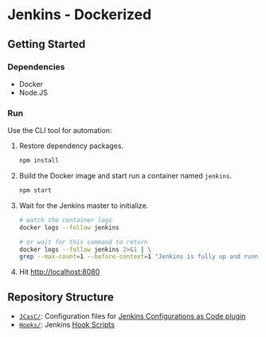 # Jenkins - Dockerized

## Getting Started

### Dependencies

- Docker
- Node.JS

### Run

Use the CLI tool for automation:

1. Restore dependency packages.

    ```sh
    npm install
    ```

1. Build the Docker image and start run a container named `jenkins`.

    ```sh
    npm start
    ```

1. Wait for the Jenkins master to initialize.

    ```sh
    # watch the container logs
    docker logs --follow jenkins

    # or wait for this command to return
    docker logs --follow jenkins 2>&1 | \
    grep --max-count=1 --before-context=1 "Jenkins is fully up and running"
    ```

1. Hit [http://localhost:8080](http://localhost:8080)

## Repository Structure

- [`JCasC/`]: Configuration files for [Jenkins Configurations as Code plugin]
- [`Hooks/`]: Jenkins [Hook Scripts]

[`JCasC/`]: ./JCasC/
[Jenkins Configurations as Code plugin]: https://github.com/jenkinsci/configuration-as-code-plugin
[`Hooks/`]: ./Hooks/
[Hook Scripts]: https://wiki.jenkins.io/display/JENKINS/Groovy+Hook+Script
